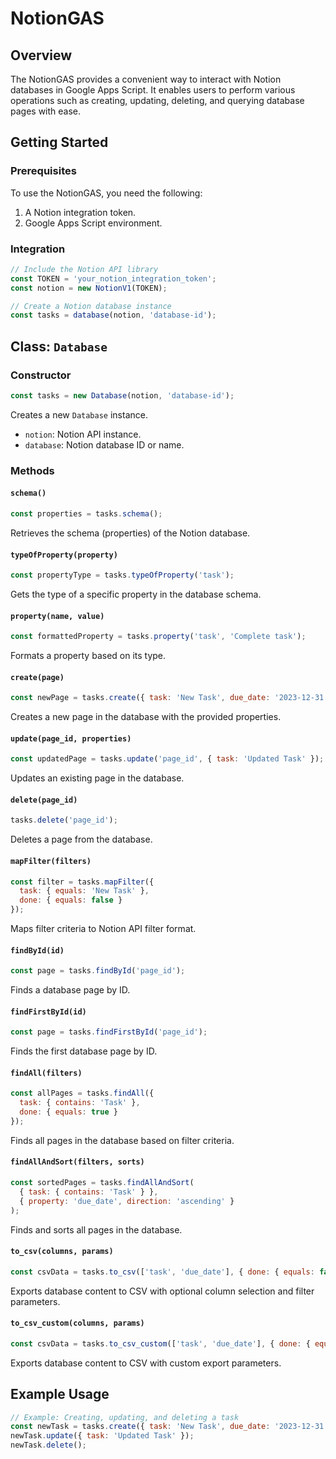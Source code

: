 # NotionGAS

## Overview

The NotionGAS provides a convenient way to interact with Notion databases in Google Apps Script. It enables users to perform various operations such as creating, updating, deleting, and querying database pages with ease.

## Getting Started

### Prerequisites

To use the NotionGAS, you need the following:

1. A Notion integration token.
2. Google Apps Script environment.

### Integration

```javascript
// Include the Notion API library
const TOKEN = 'your_notion_integration_token';
const notion = new NotionV1(TOKEN);

// Create a Notion database instance
const tasks = database(notion, 'database-id');
```

## Class: `Database`

### Constructor

```javascript
const tasks = new Database(notion, 'database-id');
```

Creates a new `Database` instance.

- `notion`: Notion API instance.
- `database`: Notion database ID or name.

### Methods

#### `schema()`

```javascript
const properties = tasks.schema();
```

Retrieves the schema (properties) of the Notion database.

#### `typeOfProperty(property)`

```javascript
const propertyType = tasks.typeOfProperty('task');
```

Gets the type of a specific property in the database schema.

#### `property(name, value)`

```javascript
const formattedProperty = tasks.property('task', 'Complete task');
```

Formats a property based on its type.

#### `create(page)`

```javascript
const newPage = tasks.create({ task: 'New Task', due_date: '2023-12-31' });
```

Creates a new page in the database with the provided properties.

#### `update(page_id, properties)`

```javascript
const updatedPage = tasks.update('page_id', { task: 'Updated Task' });
```

Updates an existing page in the database.

#### `delete(page_id)`

```javascript
tasks.delete('page_id');
```

Deletes a page from the database.

#### `mapFilter(filters)`

```javascript
const filter = tasks.mapFilter({
  task: { equals: 'New Task' },
  done: { equals: false }
});
```

Maps filter criteria to Notion API filter format.

#### `findById(id)`

```javascript
const page = tasks.findById('page_id');
```

Finds a database page by ID.

#### `findFirstById(id)`

```javascript
const page = tasks.findFirstById('page_id');
```

Finds the first database page by ID.

#### `findAll(filters)`

```javascript
const allPages = tasks.findAll({
  task: { contains: 'Task' },
  done: { equals: true }
});
```

Finds all pages in the database based on filter criteria.

#### `findAllAndSort(filters, sorts)`

```javascript
const sortedPages = tasks.findAllAndSort(
  { task: { contains: 'Task' } },
  { property: 'due_date', direction: 'ascending' }
);
```

Finds and sorts all pages in the database.

#### `to_csv(columns, params)`

```javascript
const csvData = tasks.to_csv(['task', 'due_date'], { done: { equals: false } });
```

Exports database content to CSV with optional column selection and filter parameters.

#### `to_csv_custom(columns, params)`

```javascript
const csvData = tasks.to_csv_custom(['task', 'due_date'], { done: { equals: false } });
```

Exports database content to CSV with custom export parameters.

## Example Usage

```javascript
// Example: Creating, updating, and deleting a task
const newTask = tasks.create({ task: 'New Task', due_date: '2023-12-31' });
newTask.update({ task: 'Updated Task' });
newTask.delete();
```
